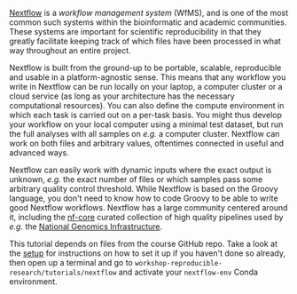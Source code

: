 [Nextflow](https://www.nextflow.io/) is a *workflow management system* (WfMS),
and is one of the most common such systems within the bioinformatic and
academic communities. These systems are important for scientific
reproducibility in that they greatly facilitate keeping track of which files
have been processed in what way throughout an entire project.

Nextflow is built from the ground-up to be portable, scalable, reproducible and
usable in a platform-agnostic sense. This means that any workflow you write in
Nextflow can be run locally on your laptop, a computer cluster or a cloud
service (as long as your architecture has the necessary computational
resources). You can also define the compute environment in which each task is
carried out on a per-task basis. You might thus develop your workflow on your
local computer using a minimal test dataset, but run the full analyses with all
samples on *e.g.* a computer cluster. Nextflow can work on both files and
arbitrary values, oftentimes connected in useful and advanced ways.

Nextflow can easily work with dynamic inputs where the exact output is unknown,
*e.g.* the exact number of files or which samples pass some arbitrary quality
control threshold. While Nextflow is based on the Groovy language, you don't
need to know how to code Groovy to be able to write good Nextflow workflows.
Nextflow has a large community centered around it, including the
[nf-core](https://nf-co.re/) curated collection of high quality pipelines used
by *e.g.* the [National Genomics Infrastructure](https://ngisweden.scilifelab.se/).

This tutorial depends on files from the course GitHub repo. Take a look at the
[setup](pre-course-setup) for instructions on how to set it up if you haven't
done so already, then open up a terminal and go to `workshop-reproducible-research/tutorials/nextflow`
and activate your `nextflow-env` Conda environment.

